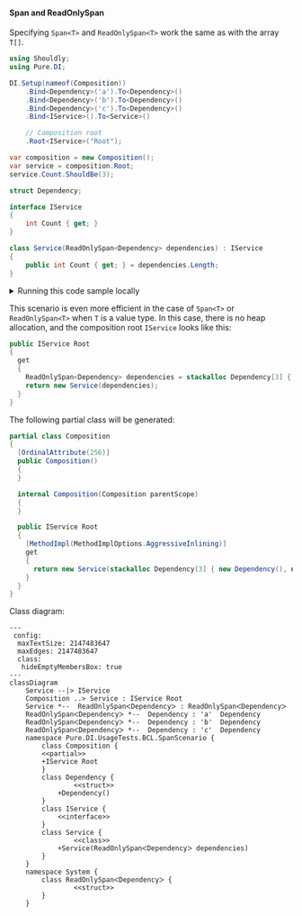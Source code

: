 #### Span and ReadOnlySpan

Specifying `Span<T>` and `ReadOnlySpan<T>` work the same as with the array `T[]`.


```c#
using Shouldly;
using Pure.DI;

DI.Setup(nameof(Composition))
    .Bind<Dependency>('a').To<Dependency>()
    .Bind<Dependency>('b').To<Dependency>()
    .Bind<Dependency>('c').To<Dependency>()
    .Bind<IService>().To<Service>()

    // Composition root
    .Root<IService>("Root");

var composition = new Composition();
var service = composition.Root;
service.Count.ShouldBe(3);

struct Dependency;

interface IService
{
    int Count { get; }
}

class Service(ReadOnlySpan<Dependency> dependencies) : IService
{
    public int Count { get; } = dependencies.Length;
}
```

<details>
<summary>Running this code sample locally</summary>

- Make sure you have the [.NET SDK 9.0](https://dotnet.microsoft.com/en-us/download/dotnet/9.0) or later is installed
```bash
dotnet --list-sdk
```
- Create a net9.0 (or later) console application
```bash
dotnet new console -n Sample
```
- Add references to NuGet packages
  - [Pure.DI](https://www.nuget.org/packages/Pure.DI)
  - [Shouldly](https://www.nuget.org/packages/Shouldly)
```bash
dotnet add package Pure.DI
dotnet add package Shouldly
```
- Copy the example code into the _Program.cs_ file

You are ready to run the example 🚀
```bash
dotnet run
```

</details>

This scenario is even more efficient in the case of `Span<T>` or `ReadOnlySpan<T>` when `T` is a value type. In this case, there is no heap allocation, and the composition root `IService` looks like this:
```c#
public IService Root
{
  get
  {
    ReadOnlySpan<Dependency> dependencies = stackalloc Dependency[3] { new Dependency(), new Dependency(), new Dependency() };
    return new Service(dependencies);
  }
}
```

The following partial class will be generated:

```c#
partial class Composition
{
  [OrdinalAttribute(256)]
  public Composition()
  {
  }

  internal Composition(Composition parentScope)
  {
  }

  public IService Root
  {
    [MethodImpl(MethodImplOptions.AggressiveInlining)]
    get
    {
      return new Service(stackalloc Dependency[3] { new Dependency(), new Dependency(), new Dependency() });
    }
  }
}
```

Class diagram:

```mermaid
---
 config:
  maxTextSize: 2147483647
  maxEdges: 2147483647
  class:
   hideEmptyMembersBox: true
---
classDiagram
	Service --|> IService
	Composition ..> Service : IService Root
	Service *--  ReadOnlySpanᐸDependencyᐳ : ReadOnlySpanᐸDependencyᐳ
	ReadOnlySpanᐸDependencyᐳ *--  Dependency : 'a'  Dependency
	ReadOnlySpanᐸDependencyᐳ *--  Dependency : 'b'  Dependency
	ReadOnlySpanᐸDependencyᐳ *--  Dependency : 'c'  Dependency
	namespace Pure.DI.UsageTests.BCL.SpanScenario {
		class Composition {
		<<partial>>
		+IService Root
		}
		class Dependency {
				<<struct>>
			+Dependency()
		}
		class IService {
			<<interface>>
		}
		class Service {
				<<class>>
			+Service(ReadOnlySpanᐸDependencyᐳ dependencies)
		}
	}
	namespace System {
		class ReadOnlySpanᐸDependencyᐳ {
				<<struct>>
		}
	}
```


